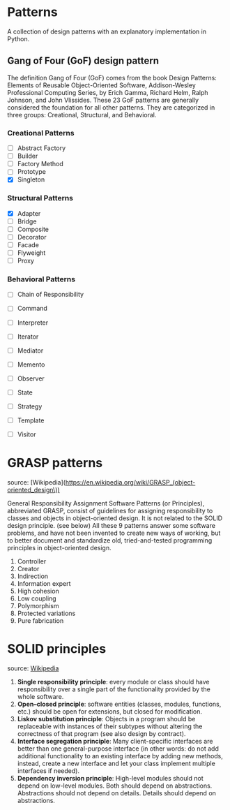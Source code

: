 # Patterns

A collection of design patterns with an explanatory implementation in Python.

## Gang of Four (GoF) design pattern
The definition Gang of Four (GoF) comes from the book Design Patterns: Elements of Reusable Object-Oriented Software, Addison-Wesley Professional Computing Series, by Erich Gamma, Richard Helm, Ralph Johnson, and John Vlissides.
These 23 GoF patterns are generally considered the foundation for all other patterns.
They are categorized in three groups: Creational, Structural, and Behavioral.

### Creational Patterns
- [ ] Abstract Factory
- [ ] Builder
- [ ] Factory Method
- [ ] Prototype
- [x] Singleton

### Structural Patterns
- [x] Adapter
- [ ] Bridge
- [ ] Composite
- [ ] Decorator
- [ ] Facade
- [ ] Flyweight
- [ ] Proxy

### Behavioral Patterns
- [ ] Chain of Responsibility
- [ ] Command
- [ ] Interpreter
- [ ] Iterator
- [ ] Mediator
- [ ] Memento
- [ ] Observer
- [ ] State
- [ ] Strategy
- [ ] Template
- [ ] Visitor


# GRASP patterns
source: [Wikipedia](https://en.wikipedia.org/wiki/GRASP_(object-oriented_design\))

General Responsibility Assignment Software Patterns (or Principles), abbreviated GRASP, consist of guidelines for assigning responsibility to classes and objects in object-oriented design.
It is not related to the SOLID design principle. (see below)
All these 9 patterns answer some software problems, and have not been invented to create new ways of working, but to better document and standardize old, tried-and-tested programming principles in object-oriented design.

1. Controller
2. Creator
3. Indirection
4. Information expert
5. High cohesion
6. Low coupling
7. Polymorphism
8. Protected variations
9. Pure fabrication

# SOLID principles
source: [Wikipedia](https://en.wikipedia.org/wiki/SOLID)

1. **Single responsibility principle**: every module or class should have responsibility over a single part of the functionality provided by the whole software.
2. **Open–closed principle**: software entities (classes, modules, functions, etc.) should be open for extensions, but closed for modification.
3. **Liskov substitution principle**: Objects in a program should be replaceable with instances of their subtypes without altering the correctness of that program (see also design by contract).
4. **Interface segregation principle**: Many client-specific interfaces are better than one general-purpose interface (in other words: do not add additional functionality to an existing interface by adding new methods, instead, create a new interface and let your class implement multiple interfaces if needed).
5. **Dependency inversion principle**: High-level modules should not depend on low-level modules. Both should depend on abstractions. Abstractions should not depend on details. Details should depend on abstractions.
